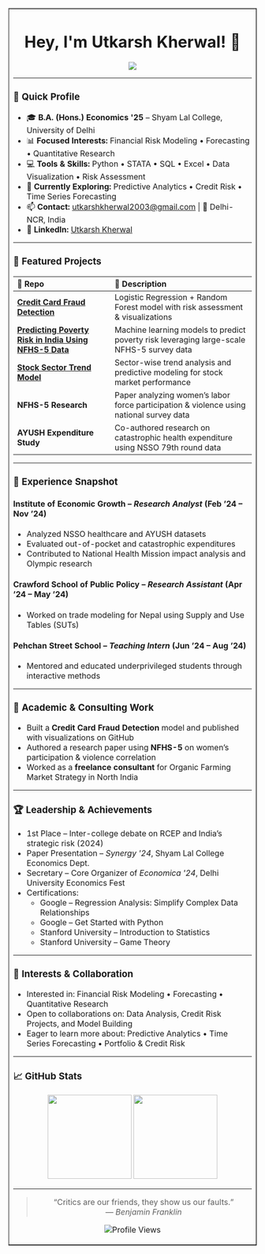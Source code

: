 <table width="100%" border="1" cellspacing="0" cellpadding="10">
<tr><td>

<h1 align="center">Hey, I'm Utkarsh Kherwal! 👋</h1>

<p align="center">
  <img src="https://readme-typing-svg.herokuapp.com?font=Fira+Code&pause=1000&color=00BFFF&center=true&vCenter=true&width=600&lines=Aspiring+Economist+%7C+Risk+Enthusiast;Aspiring+Risk+Analyst+%7C+Data+Driven+Thinker;Learning+Forecasting+%26+Predictive+Modeling;Learning%2C+Adapting%2C+Evolving+with+Purpose" />
</p>


---

### 🧾 Quick Profile

- 🎓 **B.A. (Hons.) Economics '25** – Shyam Lal College, University of Delhi  
- 📊 **Focused Interests:** Financial Risk Modeling • Forecasting • Quantitative Research  
- 💻 **Tools & Skills:** Python • STATA • SQL • Excel • Data Visualization • Risk Assessment  
- 🌱 **Currently Exploring:** Predictive Analytics • Credit Risk • Time Series Forecasting  
- 📫 **Contact:** utkarshkherwal2003@gmail.com | 📍 Delhi-NCR, India  
- 🔗 **LinkedIn:** [Utkarsh Kherwal](https://linkedin.com/in/utkarsh-kherwal-827561213)

---

### 🚀 Featured Projects

<table>
  <thead>
    <tr>
      <th align="left">📁 Repo</th>
      <th align="left">📝 Description</th>
    </tr>
  </thead>
  <tbody>
    <tr>
      <td><a href="https://github.com/utkarshkherwal/Credit-Card-Fraud-Detection"><b>Credit Card Fraud Detection</b></a></td>
      <td>Logistic Regression + Random Forest model with risk assessment & visualizations</td>
    </tr>
    <tr>
      <td><a href="https://github.com/utkarshkherwal/Predicting-Poverty-Risk-in-India-Using-NFHS-5-Data"><b>Predicting Poverty Risk in India Using NFHS-5 Data</b></a></td>
      <td>Machine learning models to predict poverty risk leveraging large-scale NFHS-5 survey data</td>
    </tr>
    <tr>
      <td><a href="https://github.com/utkarshkherwal/Stock-Sector-Trend-Model"><b>Stock Sector Trend Model</b></a></td>
      <td>Sector-wise trend analysis and predictive modeling for stock market performance</td>
    </tr>
    <tr>
      <td><b>NFHS-5 Research</b></td>
      <td>Paper analyzing women’s labor force participation & violence using national survey data</td>
    </tr>
    <tr>
      <td><b>AYUSH Expenditure Study</b></td>
      <td>Co-authored research on catastrophic health expenditure using NSSO 79th round data</td>
    </tr>
  </tbody>
</table>

---

### 💼 Experience Snapshot

#### Institute of Economic Growth – *Research Analyst* (Feb ’24 – Nov ’24)
- Analyzed NSSO healthcare and AYUSH datasets  
- Evaluated out-of-pocket and catastrophic expenditures  
- Contributed to National Health Mission impact analysis and Olympic research  

#### Crawford School of Public Policy – *Research Assistant* (Apr ’24 – May ’24)
- Worked on trade modeling for Nepal using Supply and Use Tables (SUTs)

#### Pehchan Street School – *Teaching Intern* (Jun ’24 – Aug ’24)
- Mentored and educated underprivileged students through interactive methods

---

### 🧠 Academic & Consulting Work

- Built a **Credit Card Fraud Detection** model and published with visualizations on GitHub  
- Authored a research paper using **NFHS-5** on women’s participation & violence correlation  
- Worked as a **freelance consultant** for Organic Farming Market Strategy in North India

---

### 🏆 Leadership & Achievements

- 1st Place – Inter-college debate on RCEP and India’s strategic risk (2024)  
- Paper Presentation – *Synergy '24*, Shyam Lal College Economics Dept.  
- Secretary – Core Organizer of *Economica '24*, Delhi University Economics Fest  
- Certifications:
  - Google – Regression Analysis: Simplify Complex Data Relationships  
  - Google – Get Started with Python  
  - Stanford University – Introduction to Statistics  
  - Stanford University – Game Theory 

---

### 💬 Interests & Collaboration

- Interested in: Financial Risk Modeling • Forecasting • Quantitative Research  
- Open to collaborations on: Data Analysis, Credit Risk Projects, and Model Building  
- Eager to learn more about: Predictive Analytics • Time Series Forecasting • Portfolio & Credit Risk

---

### 📈 GitHub Stats

<p align="center">
  <img src="https://github-readme-stats.vercel.app/api?username=utkarshkherwal&show_icons=true&theme=tokyonight" height="170"/>
  <img src="https://github-readme-streak-stats.herokuapp.com/?user=utkarshkherwal&theme=tokyonight" height="170"/>
</p>

---

<div align="center">

> “Critics are our friends, they show us our faults.”  
> — *Benjamin Franklin*

</div>

<p align="center">
  <img src="https://komarev.com/ghpvc/?username=utkarshkherwal&label=Profile+Views&color=blue" alt="Profile Views" />
</p>

</td></tr>
</table>

